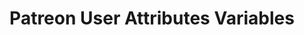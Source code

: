 ---
title: Patreon User Attributes Variables
navigation.title: Patreon User Attributes
variables:
  - name: user.Attributes.about
    type: string
    description: The about text of the user.
    value: About me
  - name: user.Attributes.created
    type: string
    description: When the account of the user was created.
    value: 01/01/0001 00:00:00
  - name: user.Attributes.full_name
    type: string
    description: The full name of the user.
    value: John Doe
  - name: user.Attributes.first_name
    type: string
    description: The first name of the user.
    value: John
  - name: user.Attributes.last_name
    type: string
    description: The last name of the user.
    value: Doe
  - name: user.Attributes.hide_pledges
    type: boolean
    description: If the user has their pledges hidden.
    value: True
  - name: user.Attributes.image_url
    type: string
    description: The profile image of the patron.
    value:
  - name: user.Attributes.is_creator
    type: boolean
    description: If the user is a creator.
    value: False
  - name: user.Attributes.like_count
    type: number
    description: The like count of the user.
    value: 0
  - name: user.Attributes.social_connections.deviantart
    type: string
    description: The link to the user's DeviantArt, returns null if not filled out.
    value:
  - name: user.Attributes.social_connections.discord.url
    type: string
    description: The link to the user's Discord, returns null if not filled out.
    value:
  - name: user.Attributes.social_connections.discord.user_id
    type: string
    description: The user's Discord ID, returns null if not filled out.
    value:
  - name: user.Attributes.social_connections.facebook
    type: string
    description: The link to the user's Facebook, returns null if not filled out.
    value:
  - name: user.Attributes.social_connections.google
    type: string
    description: The link to the user's Google, returns null if not filled out.
    value:
  - name: user.Attributes.social_connections.instagram
    type: string
    description: The link to the user's Instagram, returns null if not filled out.
    value:
  - name: user.Attributes.social_connections.reddit
    type: string
    description: The link to the user's Reddit, returns null if not filled out.
    value:
  - name: user.Attributes.social_connections.spotify
    type: string
    description: The link to the user's Spotify, returns null if not filled out.
    value:
  - name: user.Attributes.social_connections.twitch
    type: string
    description: The link to the user's Twitch, returns null if not filled out.
    value:
  - name: user.Attributes.social_connections.twitter.url
    type: string
    description: The link to the user's Twitter, returns null if not filled out.
    value:
  - name: user.Attributes.social_connections.twitter.user_id
    type: string
    description: The user's Twitter ID, returns null if not filled out.
    value:
  - name: user.Attributes.social_connections.vimeo
    type: string
    description: The link to the user's Vimeo, returns null if not filled out.
    value:
  - name: user.Attributes.social_connections.youtube
    type: string
    description: The link to the user's YouTube, returns null if not filled out.
    value:
  - name: user.Attributes.thumb_url
    type: string
    description: The user's thumbnail URL.
    value:
  - name: user.Attributes.url
    type: string
    description: The user's profile URL.
    value:
  - name: user.Attributes.vanity
    type: string
    description: The public "username" of the user. patreon.com/ goes to this user's creator page. For non-creator users it might be null.
    value: johndoe
---